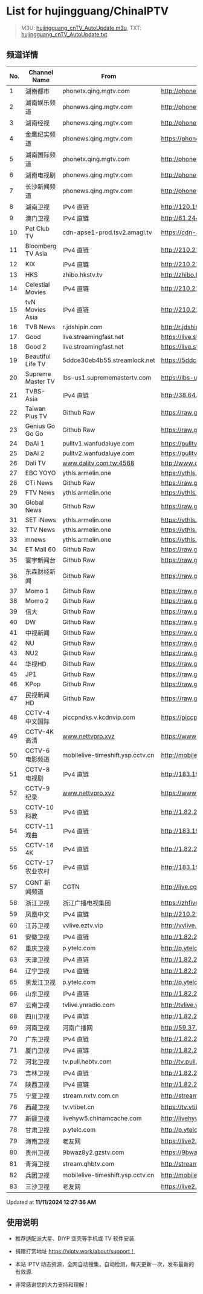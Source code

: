 # List for **hujingguang/ChinaIPTV**

> M3U: [hujingguang_cnTV_AutoUpdate.m3u](./hujingguang_cnTV_AutoUpdate.m3u ), TXT: [hujingguang_cnTV_AutoUpdate.txt](./txt/hujingguang_cnTV_AutoUpdate.txt )

## 频道详情

| No. | Channel Name | From | Source |
| --- | ------------ | ---- | ------ |
| 1 | 湖南都市 | phonetx.qing.mgtv.com | <http://phonetx.qing.mgtv.com/nn_live/nn_x64/dWlwPTEwMy4zOS4yMjYuMTAwJnFpZD0mY2RuZXhfaWQ9dHhfcGhvbmVfbGl2ZSZzPWI5YTQ3MzUwZjM2NDA4ZTBhNWY5MjM5YjRhNzk1YTMxJnVpZD0mdXVpZD01YjdlYjIxNjAxNTRiZWNmZjA2Y2EwOGQ5NmI4ZDBiZi02NzI3ZTI2NCZ2PTImYXM9MCZlcz0xNzMxMjY4NTI2/HNDSMPP360.m3u8> |
| 2 | 湖南娱乐频道 | phonews.qing.mgtv.com | <http://phonews.qing.mgtv.com/nn_live/nn_x64/dWlwPTEwMy4zOS4yMjYuMTAwJnFpZD0mY2RuZXhfaWQ9d3NfcGhvbmUzJnM9MzVjN2MxOGY1ZDRlMjNiZjgwMGZmNGUxZjQyYTdiYWQmdWlkPSZ1dWlkPTExMTk4YjlhOTRhMGFiZWE5YzM3Zjg3YWJkYzA5MGIwLTY3MjdlMjY0JnY9MiZhcz0wJmVzPTE3MzEyNjUxNzE,/HNYLMPP360.m3u8> |
| 3 | 湖南经视 | phonews.qing.mgtv.com | <http://phonews.qing.mgtv.com/nn_live/nn_x64/dWlwPTEwMy4zOS4yMjYuMTAwJnFpZD0mY2RuZXhfaWQ9d3NfcGhvbmUzJnM9NzllNWY5MmFiYTYyOWZmZGEyODBlZmJiNmFhZjI3MzMmdWlkPSZ1dWlkPTNmNjI5NjUxYTBjNTRhYjUwOTUyY2FkYjZkYzY0ZjU5LTY3MjdlMjY0JnY9MiZhcz0wJmVzPTE3MzEyNzMyNDk,/HNJSMPP360.m3u8> |
| 4 | 金鹰纪实频道 | phonews.qing.mgtv.com | <https://phonews.qing.mgtv.com/nn_live/nn_x64/dWlwPTEwMy4zOS4yMjYuMTAwJnFpZD0mY2RuZXhfaWQ9d3NfcGhvbmUzJnM9YmViZmRiZmVmN2RkYWE5ZmI5NWJjOTRiZTBmOTE1NjUmdWlkPSZ1dWlkPWUwOWRjZDUwNzBmZDc4NzA5OWQ1ZGNhZDliMGM0ZDMwLTY3MjdlMjY0JnY9MiZhcz0wJmVzPTE3MzEyNjI2NjQ,/JYJSMPP360.m3u8> |
| 5 | 湖南国际频道 | phonetx.qing.mgtv.com | <http://phonetx.qing.mgtv.com/nn_live/nn_x64/dWlwPTEwMy4zOS4yMjYuMTAwJnFpZD0mY2RuZXhfaWQ9dHhfcGhvbmVfbGl2ZSZzPWFkMTY0MmYyMWI1NGIxMWI4M2MxYmE3YWNjNGE2ZDRmJnVpZD0mdXVpZD1kM2EwMGM5MDIzOWNjN2NkMTIwZjY1NzYwMDUzNzAxYy02NzI3ZTI2NCZ2PTImYXM9MCZlcz0xNzMxMjY1MjI3/HNGJMPP360.m3u8> |
| 6 | 湖南电视剧 | phonews.qing.mgtv.com | <http://phonews.qing.mgtv.com/nn_live/nn_x64/dWlwPTEwMy4zOS4yMjYuMTAwJnFpZD0mY2RuZXhfaWQ9d3NfcGhvbmUzJnM9MDFiNTk0OWFmOTc4YWMyYTkzMzgwZGYzMGNiNTY2YWQmdWlkPSZ1dWlkPTM2MzhmY2M0MzJkMjY5OThlYzRlMGM5ZDNhYjM0OGM5LTY3MjdlMjY0JnY9MiZhcz0wJmVzPTE3MzEyNTczMTQ,/HNDSJMPP360.m3u8> |
| 7 | 长沙新闻频道 | phonews.qing.mgtv.com | <http://phonews.qing.mgtv.com/nn_live/nn_x64/dWlwPTEwMy4zOS4yMjYuMTAwJnFpZD0mY2RuZXhfaWQ9d3NfcGhvbmUzJnM9Zjc3MjJlZGMxYWNhOWYwNjhkYWY0MzkwNTkzZjNmZmYmdWlkPSZ1dWlkPWEyZjcyZmRkYWI1MDgwYjgyZjYyMDJjMGJhMjJmMWYyLTY3MjdlMjY0JnY9MiZhcz0wJmVzPTE3MzEyNjQ5NjI,/CSXWMPP360.m3u8> |
| 8 | 湖南卫视 | IPv4 直链 | <http://120.196.232.43:8088/rrs03.hw.gmcc.net/PLTV/651/224/3221226698/1.m3u8> |
| 9 | 澳门卫视 | IPv4 直链 | <http://61.244.22.4/ch1/ch1.live/playlist.m3u8> |
| 10 | Pet Club TV | cdn-apse1-prod.tsv2.amagi.tv | <https://cdn-apse1-prod.tsv2.amagi.tv/linear/amg01076-lightningintern-petclub-samsungnz/playlist.m3u8> |
| 11 | Bloomberg TV Asia | IPv4 直链 | <http://210.210.155.37/dr9445/h/h03/index.m3u8> |
| 12 | KIX | IPv4 直链 | <http://210.210.155.37/dr9445/h/h07/index.m3u8> |
| 13 | HKS | zhibo.hkstv.tv | <http://zhibo.hkstv.tv/livestream/mutfysrq/playlist.m3u8> |
| 14 | Celestial Movies | IPv4 直链 | <http://210.210.155.37/dr9445/h/h14/index.m3u8> |
| 15 | tvN Movies Asia | IPv4 直链 | <http://210.210.155.37/dr9445/h/h21/index.m3u8> |
| 16 | TVB News | r.jdshipin.com | <http://r.jdshipin.com/CkuBd> |
| 17 | Good | live.streamingfast.net | <https://live.streamingfast.net/osmflivech1.m3u8> |
| 18 | Good 2 | live.streamingfast.net | <https://live.streamingfast.net/osmflivech2.m3u8> |
| 19 | Beautiful Life TV | 5ddce30eb4b55.streamlock.net | <https://5ddce30eb4b55.streamlock.net/bltvhd/bltv1/playlist.m3u8> |
| 20 | Supreme Master TV | lbs-us1.suprememastertv.com | <https://lbs-us1.suprememastertv.com/720p.m3u8> |
| 21 | TVBS-Asia | IPv4 直链 | <http://38.64.72.148/hls/modn/list/4005/playlist.m3u8> |
| 22 | Taiwan Plus TV | Github Raw | <https://raw.githubusercontent.com/ChiSheng9/iptv/master/TV78.m3u8> |
| 23 | Genius Go Go Go | Github Raw | <https://raw.githubusercontent.com/ChiSheng9/iptv/master/TV26.m3u8> |
| 24 | DaAi 1 | pulltv1.wanfudaluye.com | <https://pulltv1.wanfudaluye.com/live/tv1.m3u8> |
| 25 | DaAi 2 | pulltv2.wanfudaluye.com | <https://pulltv2.wanfudaluye.com/live/tv2.m3u8> |
| 26 | Dali TV | www.dalitv.com.tw:4568 | <http://www.dalitv.com.tw:4568/live/dali/index.m3u8> |
| 27 | EBC YOYO | ythls.armelin.one | <https://ythls.armelin.one/channel/UCiWRSesvSYmY7YOyz0tv_zQ.m3u8> |
| 28 | CTi News | Github Raw | <https://raw.githubusercontent.com/ChiSheng9/iptv/master/TV28.m3u8> |
| 29 | FTV News | ythls.armelin.one | <https://ythls.armelin.one/channel/UC2VmWn8dAqkzlQqvy02E1PA.m3u8> |
| 30 | Global News | Github Raw | <https://raw.githubusercontent.com/ChiSheng9/iptv/master/TV02.m3u8> |
| 31 | SET iNews | ythls.armelin.one | <https://ythls.armelin.one/channel/UCoNYj9OFHZn3ACmmeRCPwbA.m3u8> |
| 32 | TTV News | ythls.armelin.one | <https://ythls.armelin.one/channel/UC8ROUUjHzEQm-ndb69CX8Ww.m3u8> |
| 33 | mnews | ythls.armelin.one | <https://ythls.armelin.one/channel/UC4LjkybVKXCDlneVXlKAbmw.m3u8> |
| 34 | ET Mall 60 | Github Raw | <https://raw.githubusercontent.com/ChiSheng9/iptv/master/TV18.m3u8> |
| 35 | 寰宇新闻台 | Github Raw | <https://raw.githubusercontent.com/ChiSheng9/iptv/master/TV02.m3u8> |
| 36 | 东森财经新闻 | Github Raw | <https://raw.githubusercontent.com/ChiSheng9/iptv/master/TV03.m3u8> |
| 37 | Momo 1 | Github Raw | <https://raw.githubusercontent.com/ChiSheng9/iptv/master/TV04.m3u8> |
| 38 | Momo 2 | Github Raw | <https://raw.githubusercontent.com/ChiSheng9/iptv/master/TV05.m3u8> |
| 39 | 信大 | Github Raw | <https://raw.githubusercontent.com/ChiSheng9/iptv/master/TV07.m3u8> |
| 40 | DW | Github Raw | <https://raw.githubusercontent.com/ChiSheng9/iptv/master/TV08.m3u8> |
| 41 | 中视新闻 | Github Raw | <https://raw.githubusercontent.com/ChiSheng9/iptv/master/TV09.m3u8> |
| 42 | NU | Github Raw | <https://raw.githubusercontent.com/ChiSheng9/iptv/master/TV10.m3u8> |
| 43 | NU2 | Github Raw | <https://raw.githubusercontent.com/ChiSheng9/iptv/master/TV14.m3u8> |
| 44 | 华视HD | Github Raw | <https://raw.githubusercontent.com/ChiSheng9/iptv/master/TV12.m3u8> |
| 45 | JP1 | Github Raw | <https://raw.githubusercontent.com/ChiSheng9/iptv/master/TV15.m3u8> |
| 46 | KPop | Github Raw | <https://raw.githubusercontent.com/ChiSheng9/iptv/master/TV16.m3u8> |
| 47 | 民视新闻HD | Github Raw | <https://raw.githubusercontent.com/ChiSheng9/iptv/master/TV17.m3u8> |
| 48 | CCTV-4 中文国际 | piccpndks.v.kcdnvip.com | <https://piccpndks.v.kcdnvip.com/audio/cctv4_2/index.m3u8?playHost=piccpndks.v.kcdnvip.com> |
| 49 | CCTV-4K 高清 | www.nettvpro.xyz | <https://www.nettvpro.xyz/player/videojs.php?url=https://liveop.cctv.cn/hls/4KHD/playlist.m3u8> |
| 50 | CCTV-6 电影频道 | mobilelive-timeshift.ysp.cctv.cn | <http://mobilelive-timeshift.ysp.cctv.cn/timeshift/ysp/2013693901/timeshift.m3u8?delay=0> |
| 51 | CCTV-8 电视剧 | IPv4 直链 | <http://183.196.25.171:808/hls/77/index.m3u8> |
| 52 | CCTV-9 纪录 | www.nettvpro.xyz | <https://www.nettvpro.xyz/player/videojs.php?url=http://123.184.28.3/hlslive-tx-cdn.ysp.cctv.cn/012/2024078603.m3u8> |
| 53 | CCTV-10 科教 | IPv4 直链 | <http://1.82.215.141/xjbuv52-zp.live.bestvcdn.com.cn/live/program/live/cctv10hd8m/8000000/mnf.m3u8> |
| 54 | CCTV-11 戏曲 | IPv4 直链 | <http://183.196.25.171:808/hls/11/index.m3u8> |
| 55 | CCTV-16 4K | IPv4 直链 | <http://1.82.215.141/xjbuv52-zp.live.bestvcdn.com.cn/live/program/live/cctv16hd8m/8000000/mnf.m3u8> |
| 56 | CCTV-17 农业农村 | IPv4 直链 | <http://183.196.25.171:808/hls/93/index.m3u8> |
| 57 | CGNT 新闻频道 | CGTN | <http://live.cgtn.com/1000/prog_index.m3u8> |
| 58 | 浙江卫视 | 浙江广播电视集团 | <https://zhfivel02.cztv.com/channel01/720p.m3u8?auth_key=1731252270-b3d2529699d57bd9b44d364c7965e028-0-995686625556ba337db39d410c7c4e13> |
| 59 | 凤凰中文 | IPv4 直链 | <http://210.210.155.35/uq2663/h/h157/index2.m3u8> |
| 60 | 江苏卫视 | vvlive.eztv.vip | <http://vvlive.eztv.vip/hwsstnew/hwsstnew.m3u8?auth_key=1710810832-0-0-70d15b6eab3c5342adefba848a4d9067> |
| 61 | 安徽卫视 | IPv4 直链 | <http://1.82.215.141/xjbuv52-zp.live.bestvcdn.com.cn/live/program/live/ahwshd8m/8000000/mnf.m3u8> |
| 62 | 重庆卫视 | p.ytelc.com | <http://p.ytelc.com/videojs.php?id=https://sjlivecdn9.cbg.cn/202411102243/app_2/_definst_/ls_2.stream/chunklist.m3u8> |
| 63 | 天津卫视 | IPv4 直链 | <http://1.82.215.141/xjbuv52-zp.live.bestvcdn.com.cn/live/program/live/tjwshd8m/8000000/mnf.m3u8> |
| 64 | 辽宁卫视 | IPv4 直链 | <http://1.82.215.141/xjbuv52-zp.live.bestvcdn.com.cn/live/program/live/lnwshd8m/8000000/mnf.m3u8> |
| 65 | 黑龙江卫视 | p.ytelc.com | <http://p.ytelc.com/videojs.php?id=https://idclive.hljtv.com:4430/live/hljws_own.m3u8> |
| 66 | 山东卫视 | IPv4 直链 | <http://1.82.215.141/xjbuv52-zp.live.bestvcdn.com.cn/live/program/live/sdws8m/8000000/mnf.m3u8> |
| 67 | 云南卫视 | tvlive.ynradio.com | <http://tvlive.ynradio.com/live/yunnanweishi/chunks.m3u8> |
| 68 | 四川卫视 | IPv4 直链 | <http://1.82.215.141/xjbuv52-zp.live.bestvcdn.com.cn/live/program/live/scwshd/8000000/mnf.m3u8> |
| 69 | 河南卫视 | 河南广播网 | <http://59.37.82.157/tvcdn.stream3.hndt.com/tv/65c4a6d5017e1000b2b6ea2500000000_transios/playlist.m3u8?wsSecret=0d524198964a546b059b932e7bdcafde&wsTime=1731258378&wsSession=af3504f24ef01fbb0617f2ad-173125476667023&wsIPSercert=f1ed5e80c31ab65580d88c6bbb451005&wsiphost=local&wsBindIP=1> |
| 70 | 广东卫视 | IPv4 直链 | <http://1.82.215.141/xjbuv52-zp.live.bestvcdn.com.cn/live/program/live/gdwshd8m/8000000/mnf.m3u8> |
| 71 | 厦门卫视 | IPv4 直链 | <http://1.82.215.141/xjbuv52-zp.live.bestvcdn.com.cn/live/program/live/xmws/1300000/mnf.m3u8> |
| 72 | 河北卫视 | tv.pull.hebtv.com | <http://tv.pull.hebtv.com/jishi/weishipindao.m3u8?t=2510710360&k=f1b16a3a3866dafecb94ec2bb4160e58> |
| 73 | 吉林卫视 | IPv4 直链 | <http://1.82.215.141/xjbuv52-zp.live.bestvcdn.com.cn/live/program/live/jlwshd8m/8000000/mnf.m3u8> |
| 74 | 陕西卫视 | IPv4 直链 | <http://1.82.215.141/xjbuv52-zp.live.bestvcdn.com.cn/live/program/live/sxws/1300000/mnf.m3u8> |
| 75 | 宁夏卫视 | stream.nxtv.com.cn | <http://stream.nxtv.com.cn/wspd/sd/live.m3u8?_upt=a0b1aeaf1731395149> |
| 76 | 西藏卫视 | tv.vtibet.cn | <https://tv.vtibet.cn/live/tzNmj6ZxiPW7ws.m3u8?secret=bbea0f15eb9553008b7a9a483a41d31e&time=6730da0e> |
| 77 | 新疆卫视 | livehyw5.chinamcache.com | <http://livehyw5.chinamcache.com/hyw/zb01.m3u8?txSecret=ac4608d03b3fec4557d137827a3f4bb6&txTime=95A66655> |
| 78 | 甘肃卫视 | p.ytelc.com | <http://p.ytelc.com/videojs.php?id=https://hls.gstv.com.cn/49048r/6e1sy2.m3u8> |
| 79 | 海南卫视 | 老友网 | <https://live2.hnntv.cn/srs/tv/lywsgq.m3u8?_upt=65bfce521731256792> |
| 80 | 贵州卫视 | 9bwaz8y2.gzstv.com | <https://9bwaz8y2.gzstv.com/live/CH01_lo.m3u8?txSecret=533d34e23828bbeb893f4e68c3a4229b&txTime=6730D90D> |
| 81 | 青海卫视 | stream.qhbtv.com | <http://stream.qhbtv.com/qhws/sd/live.m3u8?_upt=b9d3504e1731258476> |
| 82 | 兵团卫视 | mobilelive-timeshift.ysp.cctv.cn | <http://mobilelive-timeshift.ysp.cctv.cn/timeshift/ysp/2022606701/timeshift.m3u8?delay=0> |
| 83 | 三沙卫视 | 老友网 | <https://live2.hnntv.cn/srs/tv/ssws.m3u8?_upt=9c04e20b1731256581> |

Updated at **11/11/2024 12:27:36 AM**

## 使用说明

- 推荐适配派大星、DIYP 空壳等手机或 TV 软件安装.

- 捐赠打赏地址 <https://viptv.work/about/support！>

- 本站 IPTV 动态资源，全网自动搜集，自动检测，每天更新一次，发布最新的有效源.

- 非常感谢您的大力支持和理解！
